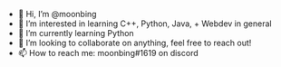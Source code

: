 - 👋 Hi, I’m @moonbing
- 👀 I’m interested in learning C++, Python, Java, + Webdev in general
- 🌱 I’m currently learning Python
- 💞️ I’m looking to collaborate on anything, feel free to reach out!
- 📫 How to reach me: moonbing#1619 on discord

<!---
moonbing/moonbing is a ✨ special ✨ repository because its `README.md` (this file) appears on your GitHub profile.
You can click the Preview link to take a look at your changes.
--->

